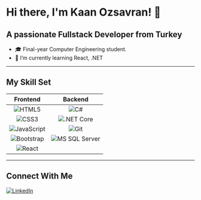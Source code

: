 # Hi there, I'm Kaan Ozsavran! 👋

## A passionate Fullstack Developer from Turkey
- 🎓 Final-year Computer Engineering student.
- 🌱 I’m currently learning React, .NET

---

##  My Skill Set

| **Frontend** | **Backend** |
| :---: | :---: |
| ![HTML5](https://img.shields.io/badge/HTML5-%23E34F26.svg?style=for-the-badge&logo=html5&logoColor=white) | ![C#](https://img.shields.io/badge/C%23-%23239120.svg?style=for-the-badge&logo=c-sharp&logoColor=white) |
| ![CSS3](https://img.shields.io/badge/CSS3-%231572B6.svg?style=for-the-badge&logo=css3&logoColor=white) | ![.NET Core](https://img.shields.io/badge/.NET%20Core-%235C2D91.svg?style=for-the-badge&logo=dotnet&logoColor=white) |
| ![JavaScript](https://img.shields.io/badge/JavaScript-%23F7DF1E.svg?style=for-the-badge&logo=javascript&logoColor=black) | ![Git](https://img.shields.io/badge/Git-%23F05033.svg?style=for-the-badge&logo=git&logoColor=white) |
| ![Bootstrap](https://img.shields.io/badge/Bootstrap-%23563D7C.svg?style=for-the-badge&logo=bootstrap&logoColor=white) | ![MS SQL Server](https://img.shields.io/badge/Microsoft%20SQL%20Server-%23CC2927.svg?style=for-the-badge&logo=microsoft-sql-server&logoColor=white) |
| ![React](https://img.shields.io/badge/React-%2361DAFB.svg?style=for-the-badge&logo=react&logoColor=black) |  |

---

## Connect With Me

[![LinkedIn](https://img.shields.io/badge/LinkedIn-%230A66C2.svg?&style=for-the-badge&logo=linkedin&logoColor=white)](https://www.linkedin.com/in/kaanozsavran/)  
